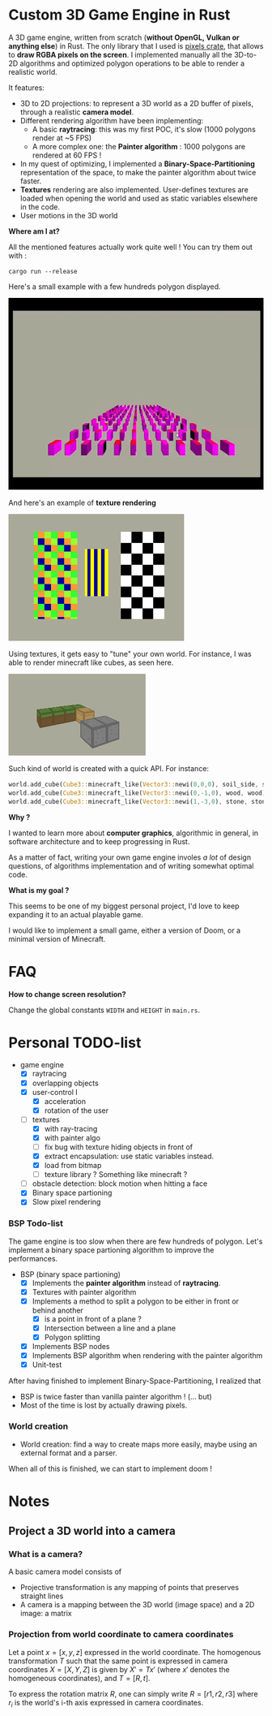 # Custom 3D Game Engine in Rust

A 3D game engine, written from scratch (**without OpenGL, Vulkan or anything else**) in Rust. The only library that I used is [pixels crate](https://docs.rs/pixels/latest/pixels/), that allows to **draw RGBA pixels on the screen**. I implemented manually all the 3D-to-2D algorithms and optimized polygon operations to be able to render a realistic world.

It features:
* 3D to 2D projections: to represent a 3D world as a 2D buffer of pixels, through a realistic **camera model**.
* Different rendering algorithm have been implementing: 
  * A basic **raytracing**: this was my first POC, it's slow (1000 polygons render at ~5 FPS)
  * A more complex one: the **Painter algorithm** : 1000 polygons are rendered at 60 FPS ! 
* In my quest of optimizing, I implemented a **Binary-Space-Partitioning** representation of the space, to make the painter algorithm about twice faster.
* **Textures** rendering are also implemented. User-defines textures are loaded when opening the world and used as static variables elsewhere in the code.
* User motions in the 3D world

**Where am I at?**

All the mentioned features actually work quite well ! You can try them out with :

```terminal
cargo run --release
```

Here's a small example with a few hundreds polygon displayed.

![](example1.gif)

And here's an example of **texture rendering** 

![](textures.png)

Using textures, it gets easy to "tune" your own world. For instance, I was able to render minecraft like cubes, as seen here.

![](minecraf_blocks.png)

Such kind of world is created with a quick API. For instance:

```rust
world.add_cube(Cube3::minecraft_like(Vector3::newi(0,0,0), soil_side, soil_top));
world.add_cube(Cube3::minecraft_like(Vector3::newi(0,-1,0), wood, wood));
world.add_cube(Cube3::minecraft_like(Vector3::newi(1,-3,0), stone, stone));
```

**Why ?**

I wanted to learn more about **computer graphics**, algorithmic in general, in software architecture and to keep progressing in Rust. 

As a matter of fact, writing your own game engine involes *a lot* of design questions, of algorithms implementation and of writing somewhat optimal code.

**What is my goal ?**

This seems to be one of my biggest personal project, I'd love to keep expanding it to an actual playable game.

I would like to implement a small game, either a version of Doom, or a minimal version of Minecraft.

# FAQ

**How to change screen resolution?**

Change the global constants `WIDTH` and `HEIGHT` in `main.rs`.

# Personal TODO-list

- game engine
    - [x] raytracing
    - [x] overlapping objects
    - [x] user-control I
      - [x] acceleration
      - [x] rotation of the user
    - [ ] textures
      - [x] with ray-tracing
      - [x] with painter algo
      - [ ] fix bug with texture hiding objects in front of
      - [x] extract encapsulation: use static variables instead.
      - [x] load from bitmap
      - [ ] texture library ? Something like minecraft ?
    - [ ] obstacle detection: block motion when hitting a face
    - [x] Binary space partioning
    - [x] Slow pixel rendering

### BSP Todo-list

The game engine is too slow when there are few hundreds of polygon. Let's implement a binary space partioning algorithm to improve the performances.

- BSP (binary space partioning)
  - [x] Implements the **painter algorithm** instead of **raytracing**.
  - [x] Textures with painter algorithm
  - [x] Implements a method to split a polygon to be either in front or behind another 
    - [x] is a point in front of a plane ?
    - [x] Intersection between a line and a plane
    - [x] Polygon splitting
  - [x] Implements BSP nodes 
  - [x] Implements BSP algorithm when rendering with the painter algorithm
  - [x] Unit-test

After having finished to implement Binary-Space-Partitioning, I realized that 
* BSP is twice faster than vanilla painter algorithm ! (... but)
* Most of the time is lost by actually drawing pixels.

### World creation

- World creation: find a way to create maps more easily, maybe using an external format and a parser.

When all of this is finished, we can start to implement doom !

# Notes

## Project a 3D world into a camera

### What is a camera?

A basic camera model consists of

* Projective transformation is any mapping of points that preserves straight lines
* A camera is a mapping between the 3D world (image space) and a 2D image: a matrix

### Projection from world coordinate to camera coordinates

Let a point $x = [x,y,z]$ expressed in the world coordinate. The homogenous transformation $T$ such that the same point is expressed in camera coordinates $X = [X,Y,Z]$ is given by $X' = T x'$ (where $x'$ denotes the homogeneous coordinates), and $T = [R, t]$.

To express the rotation matrix $R$, one can simply write $R = [r1, r2, r3]$ where $r_i$ is the world's i-th axis expressed in camera coordinates.
